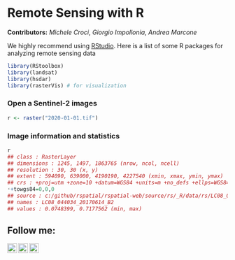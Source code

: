 # Remote Sensing with R
**Contributors:** *Michele Croci*, *Giorgio Impollonia*, *Andrea Marcone*

We highly recommend using [RStudio](https://www.rstudio.com/). Here is a list of some R packages for analyzing remote sensing data

```r
library(RStoolbox)
library(landsat)
library(hsdar)
library(rasterVis) # for visualization
```

### Open a Sentinel-2 images
```r
r <- raster("2020-01-01.tif")
```
### Image information and statistics
```r
r
## class : RasterLayer
## dimensions : 1245, 1497, 1863765 (nrow, ncol, ncell)
## resolution : 30, 30 (x, y)
## extent : 594090, 639000, 4190190, 4227540 (xmin, xmax, ymin, ymax)
## crs : +proj=utm +zone=10 +datum=WGS84 +units=m +no_defs +ellps=WGS84
˓+towgs84=0,0,0
## source : c:/github/rspatial/rspatial-web/source/rs/_R/data/rs/LC08_044034_20170614_B2.tif
## names : LC08_044034_20170614_B2
## values : 0.0748399, 0.7177562 (min, max)
```







## Follow me:
[<img align="left" alt="Croci93 | Twitter" width="22px" src="https://cdn.jsdelivr.net/npm/simple-icons@v3/icons/twitter.svg" />][twitter]
[<img align="left" alt="Croci93 | LinkedIn" width="22px" src="https://cdn.jsdelivr.net/npm/simple-icons@v3/icons/linkedin.svg" />][linkedin]
[<img align="left" alt="Croci93 | Instagram" width="22px" src="https://cdn.jsdelivr.net/npm/simple-icons@v3/icons/instagram.svg" />][instagram]


[twitter]: https://twitter.com/croci93
[instagram]: https://instagram.com/michele.croci
[linkedin]: https://www.linkedin.com/in/michele-croci-265abb133/
